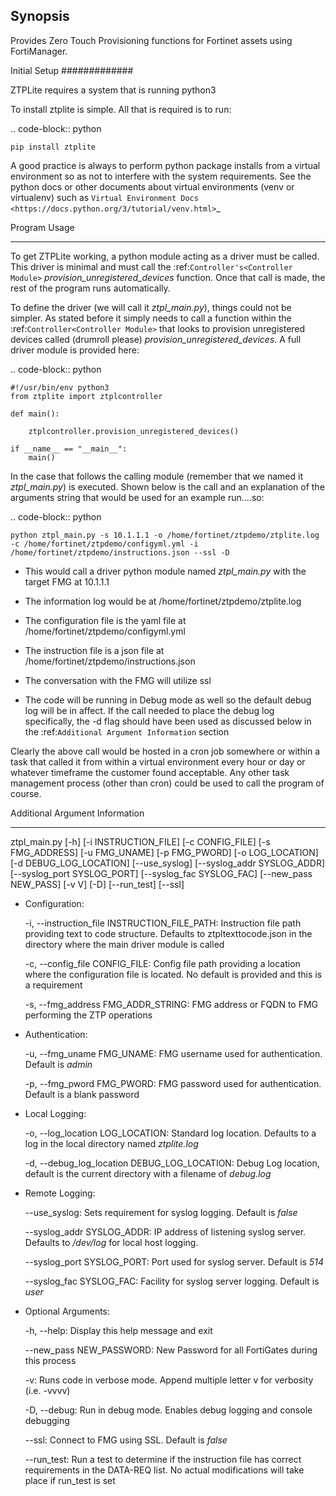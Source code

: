 ## Synopsis

Provides Zero Touch Provisioning functions for Fortinet assets using FortiManager.

Initial Setup
#############

ZTPLite requires a system that is running python3

To install ztplite is simple. All that is required is to run:

.. code-block:: python

    pip install ztplite


A good practice is always to perform python package installs from a virtual environment so as not to interfere with the system requirements. See the python docs or other documents about virtual environments (venv or virtualenv) such as `Virtual Environment Docs <https://docs.python.org/3/tutorial/venv.html>`_

Program Usage
*************

To get ZTPLite working, a python module acting as a driver must be called. This driver is minimal and must call the :ref:`Controller's<Controller Module>` *provision_unregistered_devices* function. Once that call is made, the rest of the program runs automatically.

To define the driver (we will call it *ztpl_main.py*), things could not be simpler. As stated before it simply needs to call a function within the :ref:`Controller<Controller Module>` that looks to provision unregistered devices called (drumroll please) *provision_unregistered_devices*. A full driver module is provided here:

.. code-block:: python

    #!/usr/bin/env python3
    from ztplite import ztplcontroller

    def main():

        ztplcontroller.provision_unregistered_devices()

    if __name__ == "__main__":
        main()


In the case that follows the calling module (remember that we named it *ztpl_main.py*) is executed. Shown below is the call and an explanation of the arguments string that would be used for an example run....so:

.. code-block:: python

    python ztpl_main.py -s 10.1.1.1 -o /home/fortinet/ztpdemo/ztplite.log -c /home/fortinet/ztpdemo/configyml.yml -i /home/fortinet/ztpdemo/instructions.json --ssl -D


- This would call a driver python module named *ztpl_main.py* with the target FMG at 10.1.1.1

- The information log would be at /home/fortinet/ztpdemo/ztplite.log

- The configuration file is the yaml file at /home/fortinet/ztpdemo/configyml.yml

- The instruction file is a json file at /home/fortinet/ztpdemo/instructions.json

- The conversation with the FMG will utilize ssl

- The code will be running in Debug mode as well so the default debug log will be in affect. If the call needed to place the debug log specifically, the -d flag should have been used as discussed below in the :ref:`Additional Argument Information` section

Clearly the above call would be hosted in a cron job somewhere or within a task that called it from within a virtual environment every hour or day or whatever timeframe the customer found acceptable. Any other task management process (other than cron) could be used to call the program of course.

Additional Argument Information
*******************************

ztpl_main.py    [-h] [-i INSTRUCTION_FILE] [-c CONFIG_FILE]
                [-s FMG_ADDRESS] [-u FMG_UNAME] [-p FMG_PWORD]
                [-o LOG_LOCATION] [-d DEBUG_LOG_LOCATION]
                [--use_syslog] [--syslog_addr SYSLOG_ADDR] [--syslog_port SYSLOG_PORT] [--syslog_fac SYSLOG_FAC]
                [--new_pass NEW_PASS] [-v V] [-D] [--run_test] [--ssl]

- Configuration:

  -i, --instruction_file INSTRUCTION_FILE_PATH: Instruction file path providing text to code structure. Defaults to ztpltexttocode.json in the directory where the main driver module is called

  -c, --config_file CONFIG_FILE: Config file path providing a location where the configuration file is located. No default is provided and this is a requirement

  -s, --fmg_address FMG_ADDR_STRING: FMG address or FQDN to FMG performing the ZTP operations

- Authentication:

  -u, --fmg_uname FMG_UNAME: FMG username used for authentication. Default is *admin*

  -p, --fmg_pword FMG_PWORD: FMG password used for authentication. Default is a blank password

- Local Logging:

  -o, --log_location LOG_LOCATION: Standard log location. Defaults to a log in the local directory named *ztplite.log*

  -d, --debug_log_location DEBUG_LOG_LOCATION: Debug Log location, default is the current directory with a filename of *debug.log*

- Remote Logging:

  --use_syslog: Sets requirement for syslog logging. Default is *false*

  --syslog_addr SYSLOG_ADDR: IP address of listening syslog server. Defaults to */dev/log* for local host logging.

  --syslog_port SYSLOG_PORT: Port used for syslog server. Default is *514*

  --syslog_fac SYSLOG_FAC: Facility for syslog server logging. Default is *user*

- Optional Arguments:

  -h, --help: Display this help message and exit

  --new_pass NEW_PASSWORD: New Password for all FortiGates during this process

  -v: Runs code in verbose mode. Append multiple letter v for verbosity (i.e. -vvvv)

  -D, --debug: Run in debug mode. Enables debug logging and console debugging

  --ssl: Connect to FMG using SSL. Default is *false*

  --run_test: Run a test to determine if the instruction file has correct requirements in the DATA-REQ list. No actual modifications will take place if run_test is set
